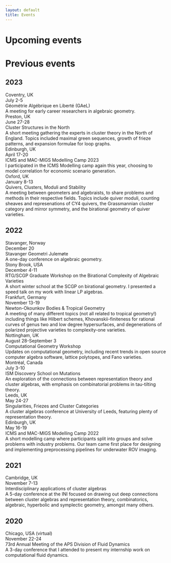 ```yaml
---
layout: default
title: Events
---
```


# Upcoming events

# Previous events

## 2023

 <div class="event-container">  
    <div class="event-location">Coventry, UK</div>
    <div class="event-date">July 2-5</div>
    <div class="event-title">Géométrie Algébrique en Liberté (GAeL)</div>
    <div class="event-description">A meeting for early career researchers in algebraic geometry.</div>
</div>

 <div class="event-container">  
    <div class="event-location">Preston, UK</div>
    <div class="event-date">June 27-28</div>
    <div class="event-title">Cluster Structures in the North</div>
    <div class="event-description">A short meeting gathering the experts in cluster theory in the North of England. Topics included maximal green sequences, growth of frieze patterns, and expansion formulae for loop graphs.</div>
</div>

 <div class="event-container">  
    <div class="event-location">Edinburgh, UK</div>
    <div class="event-date">April 17-20</div>
    <div class="event-title">ICMS and MAC-MIGS Modelling Camp 2023</div>
    <div class="event-description">I participated in the ICMS Modelling camp again this year, choosing to model correlation for economic scenario generation.</div>
</div>

 <div class="event-container">  
    <div class="event-location">Oxford, UK</div>
    <div class="event-date">January 8-13</div>
    <div class="event-title">Quivers, Clusters, Moduli and Stability</div>
    <div class="event-description">A meeting between geometers and algebraists, to share problems and methods in their respective fields. Topics include quiver moduli, counting sheaves and represenations of CY4 quivers, the Grassmannian cluster category and mirror symmetry, and the birational geometry of quiver varieties.</div>
</div>

## 2022

 <div class="event-container">  
    <div class="event-location">Stavanger, Norway</div>
    <div class="event-date">December 20</div>
    <div class="event-title">Stavanger Geometri Julemøte</div>
    <div class="event-description">A one-day conference on algebraic geometry.</div>
</div>

 <div class="event-container">  
    <div class="event-location">Stony Brook, USA</div>
    <div class="event-date">December 4-11</div>
    <div class="event-title">RTG/SCGP Graduate Workshop on the Birational Complexity of Algebraic Varieties</div>
    <div class="event-description">A short winter school at the SCGP on birational geometry. I presented a speed talk on my work with linear LP algebras.</div>
</div>

 <div class="event-container">  
    <div class="event-location">Frankfurt, Germany</div>
    <div class="event-date">November 13-19</div>
    <div class="event-title">Newton-Okounkov Bodies & Tropical Geometry</div>
    <div class="event-description">A meeting of many different topics (not all related to tropical geometry!) including things like Hilbert schemes, Khovanskii-finiteness for rational curves of genus two and low degree hypersurfaces, and degenerations of polarized projective varieties to complexity-one varieties.</div>
</div>

 <div class="event-container">  
    <div class="event-location">Nottingham, UK</div>
    <div class="event-date">August 28-September 3</div>
    <div class="event-title">Computational Geometry Workshop</div>
    <div class="event-description">Updates on computational geometry, including recent trends in open source computer algebra software, lattice polytopes, and Fano varieties.</div>
</div>

 <div class="event-container">  
    <div class="event-location">Montréal, Canada</div>
    <div class="event-date">July 3-10</div>
    <div class="event-title">ISM Discovery School on Mutations</div>
    <div class="event-description">An exploration of the connections between representation theory and cluster algebras, with emphasis on combinatorial problems in tau-tilting theory.</div>
</div>

 <div class="event-container">  
    <div class="event-location">Leeds, UK</div>
    <div class="event-date">May 24-27</div>
    <div class="event-title">Singularities, Friezes and Cluster Categories</div>
    <div class="event-description">A cluster algebras conference at University of Leeds, featuring plenty of representation theory.</div>
</div>

 <div class="event-container">  
    <div class="event-location">Edinburgh, UK</div>
    <div class="event-date">May 16-19</div>
    <div class="event-title">ICMS and MAC-MIGS Modelling Camp 2022</div>
    <div class="event-description">A short modelling camp where participants split into groups and solve problems with industry problems. Our team came first place for designing and implementing preprocessing pipelines for underwater ROV imaging.</div>
</div>


## 2021

 <div class="event-container">  
    <div class="event-location">Cambridge, UK</div>
    <div class="event-date">November 7-13</div>
    <div class="event-title">Interdisciplinary applications of cluster algebras</div>
    <div class="event-description">A 5-day conference at the INI focused on drawing out deep connections between cluster algebras and representation theory, combinatorics, algebraic, hyperbolic and symplectic geometry, amongst many others.</div>
</div>

## 2020

<div class="event-container">  
    <div class="event-location">Chicago, USA (virtual)</div>
    <div class="event-date">November 22-24</div>
    <div class="event-title">73rd Annual Meeting of the APS Division of Fluid Dynamics</div>
    <div class="event-description">A 3-day conference that I attended to present my internship work on computational fluid dynamics.</div>
</div>